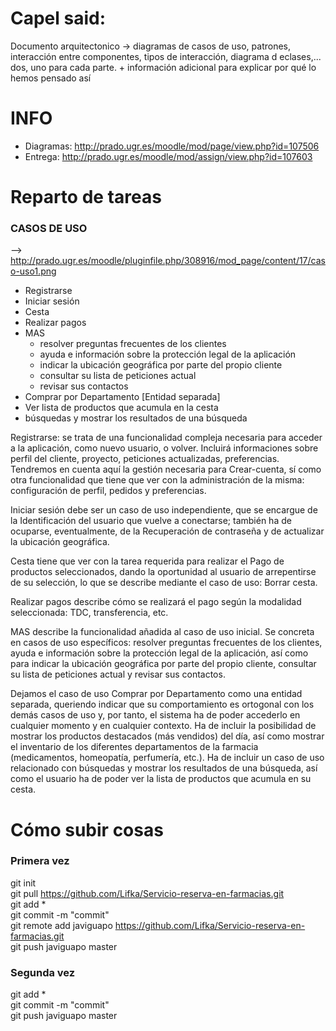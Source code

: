 # Capel said:

Documento arquitectonico -> diagramas de casos de uso, patrones, interacción entre componentes, tipos de interacción, diagrama d eclases,... dos, uno para cada parte. + información adicional para explicar por qué lo hemos pensado así


# INFO

* Diagramas: http://prado.ugr.es/moodle/mod/page/view.php?id=107506 	
* Entrega: http://prado.ugr.es/moodle/mod/assign/view.php?id=107603


# Reparto de tareas

### CASOS DE USO

--> http://prado.ugr.es/moodle/pluginfile.php/308916/mod_page/content/17/caso-uso1.png

* Registrarse 	
* Iniciar sesión 	
* Cesta 	
* Realizar pagos 	
* MAS
	* resolver preguntas frecuentes de los clientes 	
	* ayuda e información sobre la protección legal de la aplicación 	
	* indicar la ubicación geográfica por parte del propio cliente 		
	* consultar su lista de peticiones actual 	
	* revisar sus contactos 	
* Comprar por Departamento [Entidad separada] 	
* Ver lista de productos que acumula en la cesta 	
* búsquedas y mostrar los resultados de una búsqueda 	

Registrarse: se trata de una funcionalidad compleja necesaria para acceder a la aplicación, como nuevo usuario, o volver. Incluirá informaciones sobre perfil del cliente, proyecto, peticiones actualizadas, preferencias. Tendremos en cuenta aquí la gestión necesaria para Crear-cuenta, sí como otra funcionalidad que tiene que ver con la administración de la misma: configuración de perfil, pedidos y preferencias.

Iniciar sesión debe ser un caso de uso independiente, que se encargue de la Identificación del usuario que vuelve a conectarse; también ha de ocuparse, eventualmente, de la Recuperación de contraseña y de actualizar la ubicación geográfica.

Cesta tiene que ver con la tarea requerida para realizar el Pago  de productos seleccionados, dando la oportunidad al usuario de arrepentirse de su selección, lo que se describe mediante el caso de uso: Borrar cesta. 

Realizar pagos describe cómo se realizará el pago según la modalidad seleccionada: TDC, transferencia, etc.

MAS describe la funcionalidad añadida al caso de uso inicial. Se concreta en casos de uso específicos: resolver preguntas frecuentes de los clientes, ayuda e información sobre la protección legal de la aplicación, así como para indicar la ubicación geográfica por parte del propio cliente, consultar su lista de peticiones actual y revisar sus contactos.

Dejamos el caso de uso Comprar por Departamento como una entidad separada, queriendo indicar que su comportamiento es ortogonal con  los demás casos de uso y, por tanto, el sistema ha de poder accederlo en cualquier momento y en cualquier contexto. Ha de incluir la posibilidad de mostrar los productos destacados (más vendidos) del día, así como mostrar el inventario de los diferentes departamentos de la farmacia (medicamentos, homeopatía, perfumería, etc.). Ha de incluir un caso de uso relacionado con búsquedas y mostrar los resultados de una búsqueda, así como el usuario ha de poder ver la lista de productos que acumula en su cesta.


# Cómo subir cosas


### Primera vez

git init 	
git pull https://github.com/Lifka/Servicio-reserva-en-farmacias.git 	
git add * 	
git commit -m "commit" 	
git remote add javiguapo https://github.com/Lifka/Servicio-reserva-en-farmacias.git 	
git push javiguapo master 


### Segunda vez	

git add * 	
git commit -m "commit" 	
git push javiguapo master 